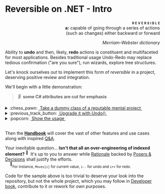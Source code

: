 # Reversible on .NET - Intro

<p dir="rtl";><span style="font-variant:small-caps;"><b>r&nbsp;e v e r s i b l e&nbsp;&nbsp;&nbsp;</b></span><br><b>a:</b>&nbsp;capable of going through a series of actions<br/>such as changes) either backward or forward)</p>
<p dir="rtl";><i>Merriam-Webster dictionary</i></p>

Ability to __undo__ and then, likely, __redo__ actions is constituent and multifaceted for most applications. Besides traditional usage Undo-Redo may replace tedious confirmation ("are you sure"), run wizards, explore tree structures. 

Let's knock ourselves out to implement this form of _reversible_ in a project, deserving positive review and integration.

We'll begin with a little demonstration:

> :clamp: __some C# attributes are cut for emphasis__
<details>
<summary>:chess_pawn:&nbsp;<ins>&nbsp;Take a dummy class of a reputable mental project&nbsp;</ins></summary>

```csharp
class Chess<T>
{
    bool _blackOn;
    virtual T _move { get; set; }

    T Move {
        get => _move;
        set {
            Validate(value);
            _move = value; _blackOn ^= true;
            Notify();
        }
    }

    virtual void Validate(T value) { ... } // check notation and validate move here
    virtual void Notify() => Console.WriteLine($"{(_blackOn ? "black" : "white")}: {Move}");
}
```

</details>

<details>
    <summary>:previous_track_button:&nbsp;<ins>&nbsp;Upgrade it with Undo()&nbsp;</ins></summary>

```csharp
using Reversible;

public class IndulgentChess<T> : Chess<T>, IUndoable
{
    IUndoable<T> _backup = UndoOnly.Empty<T>();
    override T _move { get => _backup.Value; set => _backup.Value = value; }

    void Undo(int steps = 1) => _backup.Undo(steps);
}
```

</details>

<details>
<summary>:popcorn:&nbsp;<ins>&nbsp;Show the usage&nbsp;</ins></summary>

```csharp
var game = new IndulgentChess<string> { Move = "d4" }; // white begin ...
game.Move = "Nf6"; // Indian Defence
game.Move = "c4"; 
game.Move = "0-1"; // a world champion would resign the game ...
game.Undo(); // ... but not you
game.Move("e6");
// ...
```

&nbsp;&nbsp;&nbsp;&nbsp;<sup>:information_source:</sup>&nbsp;<sub>Game sample inspired by [Champions Chess Tour 2022](https://en.wikipedia.org/wiki/Carlsen%E2%80%93Niemann_controversy)</sub>
</details>  

&nbsp;\
Then the __[Handbook](handbook)__ will cover the vast of other features and use cases along with inspired [Q&A](reversible_q-a.md).

Your inevitable question... __Isn't that all an over-engineering of indexed element?__ <sup>:hammer:</sup>&nbsp; It's up to you to answer while [Rationale](reversible_reason.md) backed by [Posers & Decisions](reversible_posers.md) shall justify the efforts.\
&nbsp;&nbsp;&nbsp;&nbsp;<sup>:hammer:</sup><sub>For instance, `Moves[i]` for current value, `i--` for undo and `i++` for redo.</sub>

Code for the sample above is too trivial to deserve your look into the repository, but not the whole project, which you may follow in [Developer book](devbook), contribute to it or rework for own purposes.
